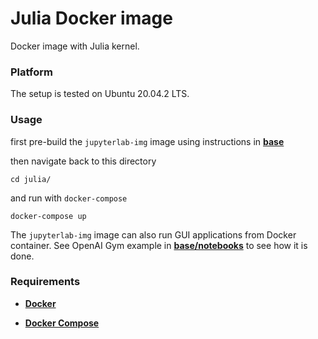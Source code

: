# Julia Docker image

Docker image with Julia kernel.

### Platform

The setup is tested on Ubuntu 20.04.2 LTS. 


### Usage

first pre-build the `jupyterlab-img` image using instructions in **[base](../base)**

then navigate back to this directory
```
cd julia/
```

and run with `docker-compose`
```
docker-compose up
```

The `jupyterlab-img` image can also run GUI applications from Docker container. See OpenAI Gym example in **[base/notebooks](./notebooks)** to see how it is done.


### Requirements

* **[Docker](https://docs.docker.com/engine/install/ubuntu/)**

* **[Docker Compose](https://docs.docker.com/compose/install/)**


